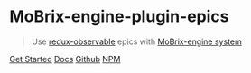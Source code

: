 # MoBrix-engine-plugin-epics

> Use [redux-observable](https://redux-observable.js.org/) epics with [MoBrix-engine system](https://github.com/CianciarusoCataldo/mobrix-engine)

[Get Started](#getting-started)
[Docs](#main)
[Github](https://github.com/cianciarusocataldo/mobrix-engine-plugin-epics)
[NPM](https://www.npmjs.com/package/mobrix-engine-plugin-epics)
